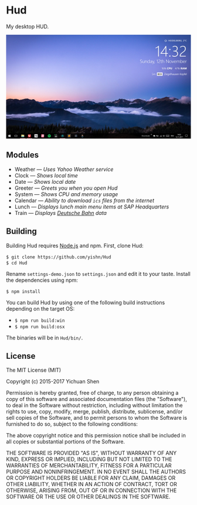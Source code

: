 # Hud

My desktop HUD.

![Screenshot](screenshot.png)

## Modules

- Weather — *Uses Yahoo Weather service*
- Clock — *Shows local time*
- Date — *Shows local date*
- Greeter — *Greets you when you open Hud*
- System — *Shows CPU and memory usage*
- Calendar — *Ability to download `ics` files from the internet*
- Lunch — *Displays lunch main menu items at SAP Headquarters*
- Train — *Displays [Deutsche Bahn](https://bahn.de/) data*

## Building

Building Hud requires [Node.js](https://nodejs.org/en/download/) and npm. First, clone Hud:

~~~
$ git clone https://github.com/yishn/Hud
$ cd Hud
~~~

Rename `settings-demo.json` to `settings.json` and edit it to your taste. Install the dependencies using npm:

~~~
$ npm install
~~~

You can build Hud by using one of the following build instructions depending on the target OS:

* `$ npm run build:win`
* `$ npm run build:osx`

The binaries will be in `Hud/bin/`.

## License

The MIT License (MIT)

Copyright (c) 2015-2017 Yichuan Shen

Permission is hereby granted, free of charge, to any person obtaining a copy of this software and associated documentation files (the "Software"), to deal in the Software without restriction, including without limitation the rights to use, copy, modify, merge, publish, distribute, sublicense, and/or sell copies of the Software, and to permit persons to whom the Software is furnished to do so, subject to the following conditions:

The above copyright notice and this permission notice shall be included in all copies or substantial portions of the Software.

THE SOFTWARE IS PROVIDED "AS IS", WITHOUT WARRANTY OF ANY KIND, EXPRESS OR IMPLIED, INCLUDING BUT NOT LIMITED TO THE WARRANTIES OF MERCHANTABILITY, FITNESS FOR A PARTICULAR PURPOSE AND NONINFRINGEMENT. IN NO EVENT SHALL THE AUTHORS OR COPYRIGHT HOLDERS BE LIABLE FOR ANY CLAIM, DAMAGES OR OTHER LIABILITY, WHETHER IN AN ACTION OF CONTRACT, TORT OR OTHERWISE, ARISING FROM, OUT OF OR IN CONNECTION WITH THE SOFTWARE OR THE USE OR OTHER DEALINGS IN THE SOFTWARE.
